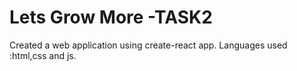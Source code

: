 # Lets Grow More -TASK2
Created a web application using create-react app. Languages used :html,css and js.
